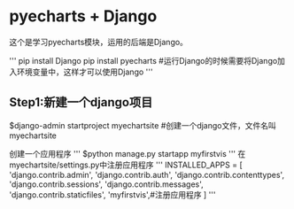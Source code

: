 # pyecharts + Django
这个是学习pyecharts模块，运用的后端是Django。

'''
pip install Django
pip install pyecharts
#运行Django的时候需要将Django加入环境变量中，这样才可以使用Django
'''
## Step1:新建一个django项目
$django-admin startproject myechartsite #创建一个django文件，文件名叫myechartsite

创建一个应用程序
'''
$python manage.py startapp myfirstvis
'''
在myechartsite/settings.py中注册应用程序
'''
INSTALLED_APPS = [
    'django.contrib.admin',
    'django.contrib.auth',
    'django.contrib.contenttypes',
    'django.contrib.sessions',
    'django.contrib.messages',
    'django.contrib.staticfiles',
    'myfirstvis',#注册应用程序
]
'''
